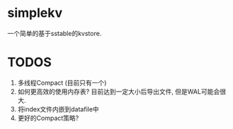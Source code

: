 # simplekv
一个简单的基于sstable的kvstore.

# TODOS
1. 多线程Compact (目前只有一个)
2. 如何更高效的使用内存表? 目前达到一定大小后导出文件, 但是WAL可能会很大.
3. 将index文件内嵌到datafile中
4. 更好的Compact策略? 
